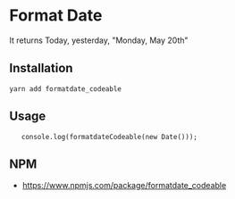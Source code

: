 # Format Date
It returns Today, yesterday, "Monday, May 20th"

## Installation
```yarn add formatdate_codeable```

## Usage
```const formatdateCodeable = require("formatdate_codeable");
   console.log(formatdateCodeable(new Date()));
```

## NPM
- https://www.npmjs.com/package/formatdate_codeable

